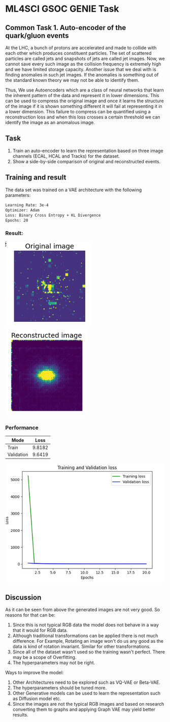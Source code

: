 # ML4SCI GSOC GENIE Task
## Common Task 1. Auto-encoder of the quark/gluon events

At the LHC, a bunch of protons are accelerated and made to collide with each other which produces constituent particles. The set of scattered particles are called jets and snapshots of jets are called jet images. Now, we cannot save every such image as the collision frequency is extremely high and we have limited storage capacity. Another issue that we deal with is finding anomalies in such jet images. If the anomalies is something out of the standard known theory we may not be able to identify them.

Thus, We use Autoencoders which are a class of neural networks that learn the inherent pattern of the data and represent it in lower dimensions. This can be used to compress the original image and once it learns the structure of the image if it is shown something different it will fail at representing it in a lower dimension. This failure to compress can be quantified using a reconstruction loss and when this loss crosses a certain threshold we can identify the image as an anomalous image.

## Task 
1. Train an auto-encoder to learn the representation based on three image channels (ECAL, HCAL and Tracks) for the dataset.
2. Show a side-by-side comparison of original and reconstructed events.

## Training and result
The data set was trained on a VAE architecture with the following parameters:
```
Learning Rate: 3e-4
Optimizer: Adam
Loss: Binary Cross Entropy + KL Divergence
Epochs: 20
```
### Result:

![Original Image](images/vae.png "Original Jet Image") ![Generated Image](images/vae_generated.png "Generated Jet Image")

### Performance

Mode  | Loss
------------- | -------------
Train  | 9.8182
Validation | 9.6419

![Train V/s Validation Loss](images/trainval.png)

## Discussion

As it can be seen from above the generated images are not very good. So reasons for that can be:

1. Since this is not typical RGB data the model does not behave in a way that it would for RGB data.
2. Although traditional transformations can be applied there is not much difference. For Example, Rotating an image won't do us any good as the data is kind of rotation invariant. Similar for other transformations.
3. Since all of the dataset wasn't used so the training wasn't perfect. There may be a scope of Overfitting.
4. The hyperparameters may not be right.

Ways to improve the model:

1. Other Architectures need to be explored such as VQ-VAE or Beta-VAE.
2. The hyperparameters should be tuned more.
3. Other Generative models can be used to learn the representation such as Diffusion model etc.
4. Since the images are not the typical RGB images and based on research converting them to graphs and applying Graph VAE may yield better results.
